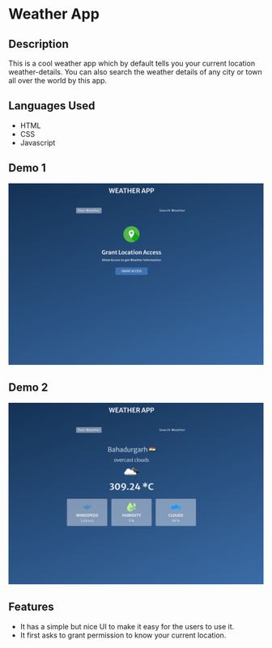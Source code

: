 # Weather App

## Description
This is a cool weather app which by default tells you your current location weather-details.
You can also search the weather details of any city or town all over the world by this app.

## Languages Used
- HTML
- CSS
- Javascript

## Demo 1
![screenshot](screenshot1.png)

## Demo 2
![screenshot2](screenshot2.png)

## Features
- It has a simple but nice UI to make it easy for the users to use it.
- It first asks to grant permission to know your current location.